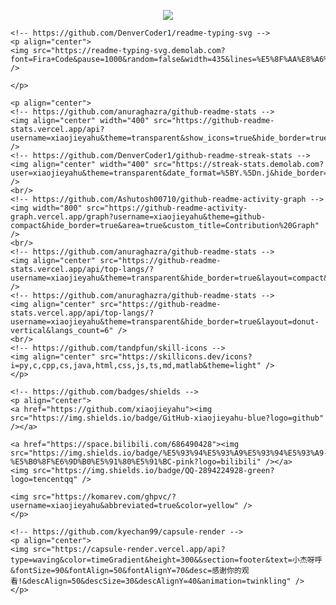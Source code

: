 <!-- https://github.com/kyechan99/capsule-render -->
<p align="center">
    <img src="https://capsule-render.vercel.app/api?type=waving&height=300&color=gradient&text=%E5%B0%8F%E6%9D%B0%E5%91%80%E5%91%BC%E4%B8%AA%E4%BA%BA%E7%AE%80%E4%BB%8B" />
    </p>
    
    <!-- https://github.com/DenverCoder1/readme-typing-svg -->
    <p align="center">
    <img src="https://readme-typing-svg.demolab.com?font=Fira+Code&pause=1000&random=false&width=435&lines=%E5%8F%AA%E8%A6%81%E8%83%BD%E5%8A%AA%E5%8A%9B+%E5%8F%AA%E8%A6%81%E8%BF%98%E8%83%BD%E5%89%8D%E8%BF%9B+%E5%B0%B1%E8%A6%81%E5%90%91%E5%89%8D%E8%B5%B0%E5%8E%BB" />

    </p>
    
    <p align="center">
    <!-- https://github.com/anuraghazra/github-readme-stats -->
    <img align="center" width="400" src="https://github-readme-stats.vercel.app/api?username=xiaojieyahu&theme=transparent&show_icons=true&hide_border=true&show=reviews&hide_title=true&hide=contribs" />
    <!-- https://github.com/DenverCoder1/github-readme-streak-stats -->
    <img align="center" width="400" src="https://streak-stats.demolab.com?user=xiaojieyahu&theme=transparent&date_format=%5BY.%5Dn.j&hide_border=true" />
    <br/>
    <!-- https://github.com/Ashutosh00710/github-readme-activity-graph -->
    <img width="800" src="https://github-readme-activity-graph.vercel.app/graph?username=xiaojieyahu&theme=github-compact&hide_border=true&area=true&custom_title=Contribution%20Graph" />
    <br/>
    <!-- https://github.com/anuraghazra/github-readme-stats -->
    <img align="center" src="https://github-readme-stats.vercel.app/api/top-langs/?username=xiaojieyahu&theme=transparent&hide_border=true&layout=compact&langs_count=22" />
    <!-- https://github.com/anuraghazra/github-readme-stats -->
    <img align="center" src="https://github-readme-stats.vercel.app/api/top-langs/?username=xiaojieyahu&theme=transparent&hide_border=true&layout=donut-vertical&langs_count=6" />
    <br/>
    <!-- https://github.com/tandpfun/skill-icons -->
    <img align="center" src="https://skillicons.dev/icons?i=py,c,cpp,cs,java,html,css,js,ts,md,matlab&theme=light" />
    </p>
    
    <!-- https://github.com/badges/shields -->
    <p align="center">
    <a href="https://github.com/xiaojieyahu"><img src="https://img.shields.io/badge/GitHub-xiaojieyahu-blue?logo=github" /></a>
   
    <a href="https://space.bilibili.com/686490428"><img src="https://img.shields.io/badge/%E5%93%94%E5%93%A9%E5%93%94%E5%93%A9-%E5%B0%8F%E6%9D%B0%E5%91%80%E5%91%BC-pink?logo=bilibili" /></a>
    <img src="https://img.shields.io/badge/QQ-2894224928-green?logo=tencentqq" />

    <img src="https://komarev.com/ghpvc/?username=xiaojieyahu&abbreviated=true&color=yellow" />
    </p>
    
    <!-- https://github.com/kyechan99/capsule-render -->
    <p align="center">
    <img src="https://capsule-render.vercel.app/api?type=waving&color=timeGradient&height=300&&section=footer&text=小杰呀呼&fontSize=90&fontAlign=50&fontAlignY=70&desc=感谢你的观看!&descAlign=50&descSize=30&descAlignY=40&animation=twinkling" />
    </p>
